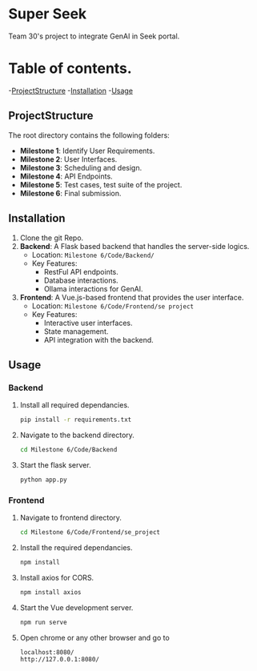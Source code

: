 # Super Seek

Team 30's project to integrate GenAI in Seek portal.

# Table of contents.

-[ProjectStructure](#projectStructure)
-[Installation](#installation)
-[Usage](#usage)

## ProjectStructure

The root directory contains the following folders:

- **Milestone 1**: Identify User Requirements.
- **Milestone 2**: User Interfaces.
- **Milestone 3**: Scheduling and design.
- **Milestone 4**: API Endpoints.
- **Milestone 5**: Test cases, test suite of the project.
- **Milestone 6**: Final submission.

## Installation

1. Clone the git Repo.
2. **Backend**: A Flask based backend that handles the server-side logics.
    - Location: `Milestone 6/Code/Backend/`
    - Key Features: 
        - RestFul API endpoints.
        - Database interactions.
        - Ollama interactions for GenAI.
3. **Frontend**: A Vue.js-based frontend that provides the user interface.
    - Location: `Milestone 6/Code/Frontend/se project`
    - Key Features:
        - Interactive user interfaces.
        - State management.
        - API integration with the backend.

## Usage

### Backend

1. Install all required dependancies.
    ```bash
    pip install -r requirements.txt
2. Navigate to the backend directory.
    ```bash
    cd Milestone 6/Code/Backend
3. Start the flask server.
    ```bash
    python app.py

### Frontend
1. Navigate to frontend directory.
    ```bash
    cd Milestone 6/Code/Frontend/se_project
2. Install the required dependancies.
    ```bash
    npm install
3. Install axios for CORS.
    ```bash
    npm install axios
4. Start the Vue development server.
    ```bash
    npm run serve

5. Open chrome or any other browser and go to
    ```bash
    localhost:8080/
    http://127.0.0.1:8080/